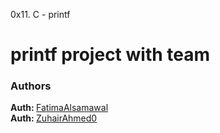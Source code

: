0x11. C - printf
<h1> printf project with team </h1>

<h3>Authors</h3>
<strong>Auth: </strong><a href="https://github.com/FatimaAlsamawal">FatimaAlsamawal</a>
<br>
<strong>Auth: </strong><a href="https://github.com/ZuhairAhmed0">ZuhairAhmed0</a>

